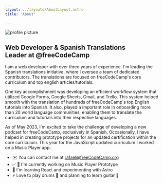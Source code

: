 ```yaml
---
layout: ../layouts/AboutLayout.astro
title: "About"

---
```



<div>
  <img src="/assets/profile.png" class="sm:w-1/3 mx-auto" alt="profile picture">
</div>

<h2 class="text-center">Web Developer & Spanish Translations <br /> Leader  at @freeCodeCamp </h2>

I am a web developer with over three years of experience. I'm leading the Spanish translations initiative, where I oversee a team of dedicated contributors. The translations are focused on freeCodeCamp's core curriculum and top english articles/tutorials.

One key accomplishment was developing an efficient workflow system that utilized Google Forms, Google Sheets, Gmail, and Trello. This system helped smooth with the translation of hundreds of freeCodeCamp's top English tutorials into Spanish. It also, played a important role in onboarding more than 20 world language communities, enabling them to translate the curriculum and tutorials into their respective languages.

As of May 2023, I'm excited to take the challenge of developing a new podcast for freeCodeCamp, exclusively in Spanish. Occasionally, I have helped in creating prototype projects for an updated certification within the core curriculum. This year for the JavaScript updated curriculum I worked on a Music Player app.

- ✉️  You can contact me at [rafael@freeCodeCamp.org](mailto:rafael@freeCodeCamp.org)
- ✅ 🚀  I'm currently working on Music Player Prototype
- 🧠  I'm learning React and experimenting with Astro
- ⚡  Love to play drums 🥁 and planning to learn guitar 🎸
